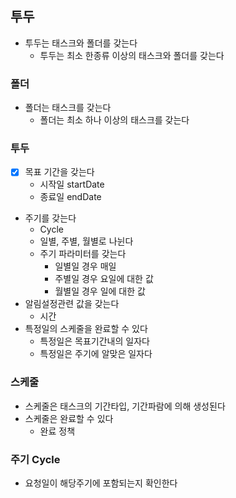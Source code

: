 ## 투두
- 투두는 태스크와 폴더를 갖는다
  - 투두는 최소 한종류 이상의 태스크와 폴더를 갖는다
### 폴더 
- 폴더는 태스크를 갖는다
  - 폴더는 최소 하나 이상의 태스크를 갖는다
### 투두
- [x] 목표 기간을 갖는다
  - 시작일 startDate
  - 종료일 endDate
- 주기를 갖는다
  - Cycle
  - 일별, 주별, 월별로 나뉜다
  - 주기 파라미터를 갖는다
    - 일별일 경우 매일
    - 주별일 경우 요일에 대한 값
    - 월별일 경우 일에 대한 값
- 알림설정관련 값을 갖는다
  - 시간
- 특정일의 스케줄을 완료할 수 있다
  - 특정일은 목표기간내의 일자다
  - 특정일은 주기에 알맞은 일자다
### 스케줄
- 스케줄은 태스크의 기간타입, 기간파람에 의해 생성된다
- 스케줄은 완료할 수 있다
  - 완료 정책

### 주기 Cycle
- 요청일이 해당주기에 포함되는지 확인한다